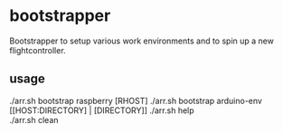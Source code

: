# bootstrapper
Bootstrapper to setup various work environments and to spin up a new flightcontroller.

## usage
./arr.sh bootstrap raspberry [RHOST]
./arr.sh bootstrap arduino-env [[HOST:DIRECTORY] | [DIRECTORY]]
./arr.sh help	
./arr.sh clean
